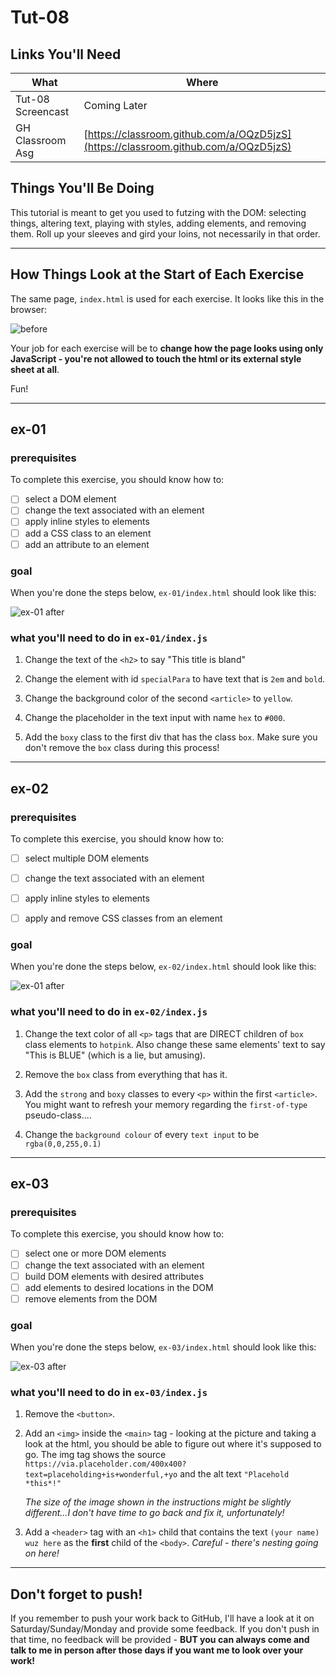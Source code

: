 # Tut-08

## Links You'll Need

| What              | Where                                                                              |
| ----------------- | ---------------------------------------------------------------------------------- |
| Tut-08 Screencast | Coming Later                                                                       |
| GH Classroom Asg  | [https://classroom.github.com/a/OQzD5jzS](https://classroom.github.com/a/OQzD5jzS) |

## Things You'll Be Doing

This tutorial is meant to get you used to futzing with the DOM: selecting things, altering text, playing with styles, adding elements, and removing them. Roll up your sleeves and gird your loins, not necessarily in that order. 

---

## How Things Look at the Start of Each Exercise

The same page, `index.html` is used for each exercise. It looks like this in the browser:

![before](images/before.png)

Your job for each exercise will be to **change how the page looks using only JavaScript - you're not allowed to touch the html or its external style sheet at all**. 

Fun!

---

## ex-01

### prerequisites

To complete this exercise, you should know how to:

- [ ] select a DOM element
- [ ] change the text associated with an element
- [ ] apply inline styles to elements
- [ ] add a CSS class to an element
- [ ] add an attribute to an element

### goal

When you're done the steps below, `ex-01/index.html` should look like this:

![ex-01 after](images/ex-01-after.png)

### what you'll need to do in `ex-01/index.js`

1. Change the text of the `<h2>` to say "This title is bland"
   
2. Change the element with id `specialPara` to have text that is `2em` and `bold`.
   
3. Change the background color of the second `<article>` to `yellow`.
   
4. Change the placeholder in the text input with name `hex` to `#000`.
   
5. Add the `boxy` class to the first div that has the class `box`. Make sure you don't remove the `box` class during this process!


---

## ex-02

### prerequisites

To complete this exercise, you should know how to:

- [ ] select multiple DOM elements
- [ ] change the text associated with an element
- [ ] apply inline styles to elements
- [ ] apply and remove CSS classes from an element


### goal

When you're done the steps below, `ex-02/index.html` should look like this:

![ex-01 after](images/ex-02-after.png) 

### what you'll need to do in `ex-02/index.js`

1. Change the text color of all `<p>` tags that are DIRECT children of `box` class elements to `hotpink`. Also change these same elements' text to say "This is BLUE" (which is a lie, but amusing).

2. Remove the `box` class from everything that has it.
   
2. Add the `strong` and `boxy` classes to every `<p>` within the first `<article>`. You might want to refresh your memory regarding the `first-of-type` pseudo-class....
   
3. Change the `background colour` of every `text input` to be `rgba(0,0,255,0.1)`
   
---

## ex-03

### prerequisites

To complete this exercise, you should know how to:

- [ ] select one or more DOM elements
- [ ] change the text associated with an element
- [ ] build DOM elements with desired attributes
- [ ] add elements to desired locations in the DOM
- [ ] remove elements from the DOM

### goal

When you're done the steps below, `ex-03/index.html` should look like this:

![ex-03 after](images/ex-03-after.png)

### what you'll need to do in `ex-03/index.js`

1. Remove the `<button>`.
  
2. Add an `<img>` inside the `<main>` tag - looking at the picture and taking a look at the html, you should be able to figure out where it's supposed to go. The img tag shows the source `https://via.placeholder.com/400x400?text=placeholding+is+wonderful,+yo` and the alt text `"Placehold *this*!"`

    _The size of the image shown in the instructions might be slightly different...I don't have time to go back and fix it, unfortunately!_

3. Add a `<header>` tag with an `<h1>` child that contains the text `(your name) wuz here` as the **first** child of the `<body>`. _Careful - there's nesting going on here!_

---

## Don't forget to push!

If you remember to push your work back to GitHub, I'll have a look at it on Saturday/Sunday/Monday and provide some feedback. If you don't push in that time, no feedback will be provided - **BUT you can always come and talk to me in person after those days if you want me to look over your work!**

